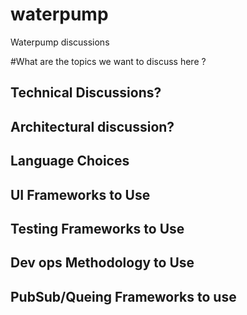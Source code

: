 # waterpump
Waterpump discussions

#What are the topics we want to discuss here ?
## Technical Discussions?
## Architectural discussion?
## Language Choices
## UI Frameworks to Use
## Testing Frameworks to Use 
## Dev ops Methodology to Use
## PubSub/Queing Frameworks to use
